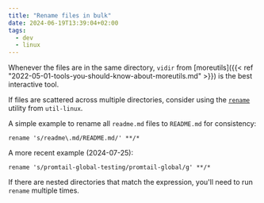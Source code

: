 ```yaml
---
title: "Rename files in bulk"
date: 2024-06-19T13:39:04+02:00
tags:
  - dev
  - linux
---
```


Whenever the files are in the same directory, `vidir` from [moreutils]({{< ref
"2022-05-01-tools-you-should-know-about-moreutils.md" >}}) is the best
interactive tool.

If files are scattered across multiple directories, consider using the
[`rename`](https://man.archlinux.org/man/rename.1.en) utility from `util-linux`.

<!--more-->

A simple example to rename all `readme.md` files to `README.md` for consistency:

```shell
rename 's/readme\.md/README.md/' **/*
```

A more recent example (2024-07-25):

```shell
rename 's/promtail-global-testing/promtail-global/g' **/*
```

If there are nested directories that match the expression, you'll need to run
`rename` multiple times.
